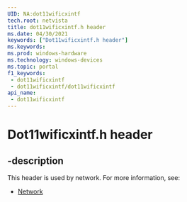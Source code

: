 ```yaml
---
UID: NA:dot11wificxintf
tech.root: netvista
title: dot11wificxintf.h header
ms.date: 04/30/2021
keywords: ["Dot11wificxintf.h header"]
ms.keywords: 
ms.prod: windows-hardware
ms.technology: windows-devices
ms.topic: portal
f1_keywords:
 - dot11wificxintf
 - dot11wificxintf/dot11wificxintf
api_name:
 - dot11wificxintf
---
```


# Dot11wificxintf.h header


## -description

This header is used by network. For more information, see:

- [Network](../_netvista/index.md)


